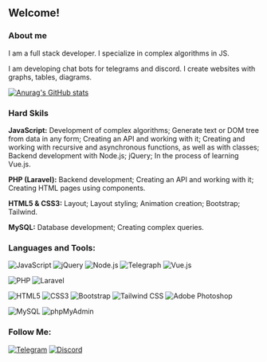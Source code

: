 ## Welcome!

### About me

I am a full stack developer. I specialize in complex algorithms in JS.

I am developing chat bots for telegrams and discord.
I create websites with graphs, tables, diagrams.

[![Anurag's GitHub stats](https://github-readme-stats.vercel.app/api?username=BVN4)](https://github.com/anuraghazra/github-readme-stats)

### Hard Skils

**JavaScript:** Development of complex algorithms; Generate text or DOM tree from data in any form; Creating an API and working with it; Creating and working with recursive and asynchronous functions, as well as with classes; Backend development with Node.js; jQuery; In the process of learning Vue.js.

**PHP (Laravel):** Backend development; Creating an API and working with it; Creating HTML pages using components.

**HTML5 & CSS3:** Layout; Layout styling; Animation creation; Bootstrap; Tailwind.

**MySQL:** Database development; Creating complex queries.

### Languages and Tools:
![JavaScript](https://img.shields.io/badge/-JavaScript-161b22?style=for-the-badge&logo=JavaScript&logoColor=E9D54D)
![jQuery](https://img.shields.io/badge/-jQuery-161b22?style=for-the-badge&logo=jQuery&logoColor=0769AD)
![Node.js](https://img.shields.io/badge/-Node.js-161b22?style=for-the-badge&logo=Node.js&logoColor=339933)
![Telegraph](https://img.shields.io/badge/-Telegraph-161b22?style=for-the-badge&logo=Telegraph&logoColor=FAFAFA)
![Vue.js](https://img.shields.io/badge/-Vue.js-161b22?style=for-the-badge&logo=Vue.js&logoColor=4FC08D)

![PHP](https://img.shields.io/badge/-PHP-161b22?style=for-the-badge&logo=PHP&logoColor=777BB4)
![Laravel](https://img.shields.io/badge/-Laravel-161b22?style=for-the-badge&logo=Laravel&logoColor=FF2D20)

![HTML5](https://img.shields.io/badge/-HTML5-161b22?style=for-the-badge&logo=HTML5&logoColor=E34F26)
![CSS3](https://img.shields.io/badge/-CSS3-161b22?style=for-the-badge&logo=CSS3&logoColor=1572B6)
![Bootstrap](https://img.shields.io/badge/-Bootstrap-161b22?style=for-the-badge&logo=Bootstrap&logoColor=7952B3)
![Tailwind CSS](https://img.shields.io/badge/-Tailwind%20CSS-161b22?style=for-the-badge&logo=TailwindCSS&logoColor=06B6D4)
![Adobe Photoshop](https://img.shields.io/badge/-Adobe%20Photoshop-161b22?style=for-the-badge&logo=AdobePhotoshop&logoColor=31A8FF)

![MySQL](https://img.shields.io/badge/-MySQL-161b22?style=for-the-badge&logo=MySQL&logoColor=4479A1)
![phpMyAdmin](https://img.shields.io/badge/-phpMyAdmin-161b22?style=for-the-badge&logo=phpMyAdmin&logoColor=6C78AF)

### Follow Me:
[![Telegram](https://img.shields.io/badge/-Telegram-161b22?style=for-the-badge&logo=telegram&logoColor=27A0D9)](https://t.me/ruskotwo)
[![Discord](https://img.shields.io/badge/-Discord-161b22?style=for-the-badge&logo=Discord&logoColor=5865F2)](https://discordapp.com/users/256114365894230018)
